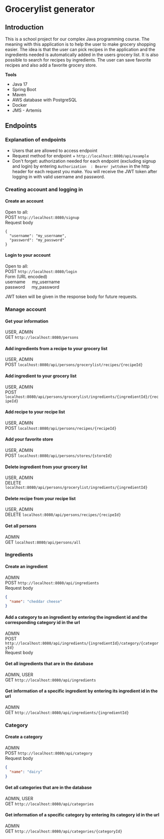 # Grocerylist generator

## Introduction
This is a school project for our complex Java programming course.
The meaning with this application is to help the user to make grocery shopping easier.
The idea is that the user can pick recipes in the application and the ingredients needed is automatically added in the users grocery list. It is also possible to search for recipes by ingredients. The user can save favorite recipes and also add a favorite grocery store.

**Tools**
* Java 17
* Spring Boot
* Maven
* AWS database with PostgreSQL
* Docker
* JMS - Artemis

## Endpoints
### Explanation of endpoints
* Users that are allowed to access endpoint
* Request method for endpoint + `http://localhost:8080/api/example`
* Don't forget: authorization needed for each endpoint (excluding signup and login) by entering
`Authorization  : Bearer jwttoken` in the http header for each request you make. You will receive the JWT token after logging in with valid username and password.

### Creating account and logging in

#### Create an account
Open to all:   
POST `http://localhost:8080/signup`  
Request body
```
{
  "username": "my_username",
  "password": "my_password"
}
```  

#### Login to your account
Open to all:     
POST `http://localhost:8080/login`  
Form (URL encoded)  
username &emsp; my_username  
password &emsp; my_password

JWT token will be given in the response body for future requests.


### Manage account

#### Get your information
USER, ADMIN    
GET `http://localhost:8080/persons`  

#### Add ingredients from a recipe to your grocery list
USER, ADMIN  
POST `localhost:8080/api/persons/grocerylist/recipes/{recipeId}`

#### Add ingredient to your grocery list
USER, ADMIN  
POST `localhost:8080/api/persons/grocerylist/ingredients/{ingredientId}/{recipeId}`

#### Add recipe to your recipe list
USER, ADMIN  
POST `localhost:8080/api/persons/recipes/{recipeId}`

#### Add your favorite store
USER, ADMIN  
POST `localhost:8080/api/persons/stores/{storeId}`

#### Delete ingredient from your grocery list
USER, ADMIN  
DELETE `localhost:8080/api/persons/grocerylist/ingredients/{ingredientId}`

#### Delete recipe from your recipe list
USER, ADMIN  
DELETE `localhost:8080/api/persons/recipes/{recipeId}`

#### Get all persons
ADMIN  
GET `localhost:8080/api/persons/all`
   

### Ingredients
#### Create an ingredient
ADMIN  
POST `http://localhost:8080/api/ingredients`  
Request body
```json
{
  "name": "cheddar cheese"
}
```  

####  Add a category to an ingredient by entering the ingredient id and the corresponding category id in the url
ADMIN  
POST `http://localhost:8080/api/ingredients/{ingredientId}/category/{categoryId}`  
Request body

#### Get all ingredients that are in the database
ADMIN, USER  
GET `http://localhost:8080/api/ingredients`  

#### Get information of a specific ingredient by entering its ingredient id in the url
ADMIN  
GET `http://localhost:8080/api/ingredients/{ingredientId}`

### Category
#### Create a category
ADMIN  
POST `http://localhost:8080/api/category`  
Request body
```json
{
  "name": "dairy"
}
```  

#### Get all categories that are in the database
ADMIN, USER  
GET `http://localhost:8080/api/categories`  

#### Get information of a specific category by entering its category id in the url
ADMIN  
GET `http://localhost:8080/api/categories/{categoryId}`




